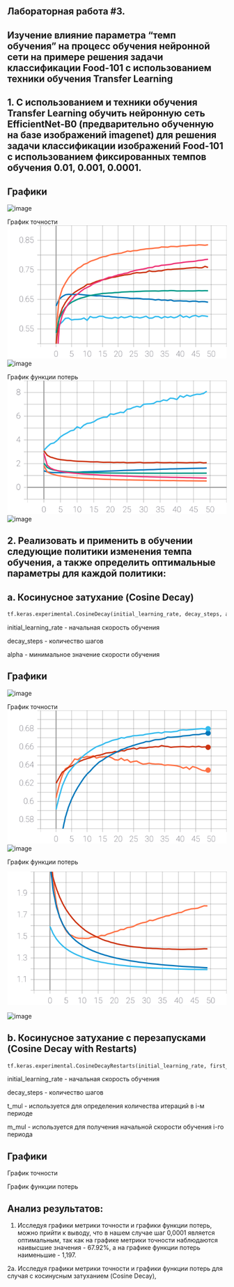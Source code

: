 ## Лабораторная работа #3.
##          Изучение влияние параметра “темп обучения” на процесс обучения нейронной сети на примере решения задачи классификации Food-101 с использованием техники обучения Transfer Learning
## 1. С использованием и техники обучения Transfer Learning обучить нейронную сеть EfficientNet-B0 (предварительно обученную на базе изображений imagenet) для решения задачи классификации изображений Food-101 с использованием фиксированных темпов обучения 0.01, 0.001, 0.0001.
 

## Графики
![image](https://user-images.githubusercontent.com/81873177/116250303-46c18800-a776-11eb-8407-f5c1215895b5.png)

График точности
![SVG example](./grafs/epoch_categorical_accuracy2.svg)
![image](https://user-images.githubusercontent.com/81873177/116288822-91ed9200-a79a-11eb-9859-1cc42d288392.png)


График функции потерь
![SVG example](./grafs/epoch_loss2.svg)
![image](https://user-images.githubusercontent.com/81873177/116288857-9914a000-a79a-11eb-8258-6bc2353e2e62.png)


## 2. Реализовать и применить в обучении следующие политики изменения темпа обучения, а также определить оптимальные параметры для каждой политики:
## a. Косинусное затухание (Cosine Decay) 

```python
tf.keras.experimental.CosineDecay(initial_learning_rate, decay_steps, alpha=0.0)
```
initial_learning_rate	- начальная скорость обучения

decay_steps	- количество шагов

alpha -	минимальное значение скорости обучения

## Графики
![image](https://user-images.githubusercontent.com/81873177/116254807-55aa3980-a77a-11eb-8246-d9b70013396e.png)

График точности
![SVG example](./grafs/epoch_categorical_accuracy3a.svg)
![image](https://user-images.githubusercontent.com/81873177/116276753-7a5bdc80-a78d-11eb-92fb-3da5bb33ee50.png)


График функции потерь

![SVG example](./grafs/epoch_loss3a.svg)

![image](https://user-images.githubusercontent.com/81873177/116276771-80ea5400-a78d-11eb-9651-aa989a53fa88.png)

## b. Косинусное затухание с перезапусками (Cosine Decay with Restarts) 
```python
tf.keras.experimental.CosineDecayRestarts(initial_learning_rate, first_decay_steps, t_mul=2.0, m_mul=1.0)
```
initial_learning_rate	- начальная скорость обучения

decay_steps	- количество шагов

t_mul	- используется для определения количества итераций в i-м периоде

m_mul	- используется для получения начальной скорости обучения i-го периода

## Графики
График точности

График функции потерь

## Анализ результатов:
1. Исследуя графики метрики точности и графики функции потерь, можно прийти к выводу, что в нашем случае шаг 0,0001 является оптимальным, так как на графике метрики точности наблюдаются наивысшие значения - 67.92%, а на графике функции потерь наименьшие - 1,197.

2а. Исследуя графики метрики точности и графики функции потерь для случая с косинусным затуханием (Cosine Decay), 
